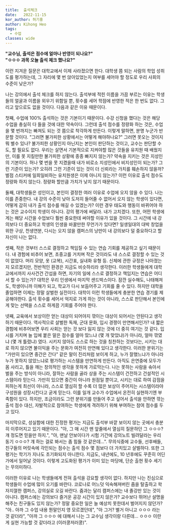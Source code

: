 ```yaml
---
title:  출석체크
date:   2022-11-15
kor_author: 허기홍
author: Kihong Heo
tags:
  - 수업
classes: wide
---
```

<b> "교수님, 출석은 점수에 얼마나 반영이 되나요?" </b>
<br>
<b> "ㅇㅇㅇ 과목 오늘 출석 체크 했나요?" </b>

이런 지겨운 질문은 대학교에서 이제 사라졌으면 한다.
대학생 쯤 되는 사람의 학업 성취도를 평가하는데, 그 자리에 몇 번 앉아있었는지 여부를 세어야 할 정도로 우리 사회의 수준이 낮은가?

나는 강의에서 출석 체크를 하지 않는다. 출석부에 적힌 이름을 가끔 부르는 이유는 학생들의 얼굴과 이름을 외우기 위함일 뿐, 횟수를 세어
학점에 반영한 적은 한 번도 없다. 그리고 앞으로도 없을 것이다. 다음과 같은 이유 때문이다.

첫째, 수업에 100% 출석하는 것은 기본이기 때문이다. 수강 신청을 했다는 것은 해당 수업을 충실히 다 들을 것에 대한 약속이다.
그런데 출석 점수를 정량화 하는 것은, 수업을 몇 번까지는 빠져도 되는 것 쯤으로 착각하게 만든다. 이렇게 말하면, 분명 누군가 반문할 것이다.
"그러면 불가피한 상황에서는 어떻게 해야하나요?" 그러면 못오는 것이지 뭐 별수 있나? 불가피한 상황인지 아닌지는 본인이 판단하는 것이고,
교수는 판단할 수도, 할 필요도 없다. 우리는 살면서 기본적으로 지켜야할 많은 것들을 유치원 때 배웠지만, 이를 못 지킬만한 불가피한 상황에 종종 빠지지 않는가?
약속을 지키는 것은 지성인의 기본이다. 허나 몇 번을 못 지켰을때 내가 비로소 지성인에서 비지성인이 되는가? 그런 기준이 있는가?
오히려 그런 기준이 있는 것이 더 신뢰라는 가치를 훼손하지 않을까? 벌점 스티커에 일희일비하는 유치원생은 이제 아니지 않는가?
이런 이유로 출석 점수도 정량화 하지 않는다. 정량화 할만큼 가치가 낮지 않기 때문이다.

둘째, 대학생들은 성인이고, 본인이 결정한 여러 이유로 수업에 오지 않을 수 있다. 나는 이를 존중한다.
내 강의 수준이 낮아 도저히 들어줄 수 없어서 오지 않는 학생이 있다면, 어떻게 감히 내가 출석 점수를 매길 수 있겠는가?
이런 경우 태도와 행동이 바뀌어야 하는 것은 교수이지 학생이 아니다. 강의 평가에 써달라. 내가 고치겠다.
또한, 어떤 학생에게는 해당 시간을 수업보다 훨씬 중요한데 써야할 이유가 있을 것이다. 그 시간에 내 강의보다 더 중요하고 학생의 인생을
바꿀만한 무언가가 있다면? 일생일대의 대박 창업을 위한 구상, 천생연분, 다시는 오지 않을 캠퍼스의 낭만이 내 강의보다 덜 중요하다고
할 자신이 나는 없다.

셋째, 작은 것부터 스스로 결정하고 책임질 수 있는 연습 기회를 제공하고 싶기 때문이다.
내 경험에 비추어 보면, 초중고를 거치며 작은 것이라도 내 스스로 결정할 수 있는 것이 없었다. 머리 모양, 옷 (교복), 시간표, 실내화 유형 등.
신체에 관한 규정은 나아졌는지 모르겠지만, 전반적인 환경은 지금도 비슷하리라 생각한다. 이러한 학생들에게 대학교에서까지 사사건건 간섭을 하면,
자기의 일에 스스로 결정하고 책임지는 연습은 어디서 할 수 있는가? 대학은 우리 인생에서 마지막 샌드박스이다.
잠깐 실수해도, 나태해져도, 학생이니까 이해가 되고, 학교가 다시 보듬어주고 기회를 줄 수 있다. 하지만 대학을 졸업하면 이제는 정말 살벌한 실전이다.
대학이 이런 학생들에게 충분한 연습 경기를 제공해야한다. 출석 횟수를 세어서 억지로 가게 하는 것이 아니라, 스스로 판단해서 본인에게 맞는 선택을
스스로 하게끔 기회를 주어야 한다.

넷째, 교육에서 보상이란 얻는 대상이 되어야지 깎이는 대상이 되어서는 안된다고 생각하기 때문이다. 역사적으로 살벌한 독재, 군대 문화, 입시 경쟁이 만연해서인가?
내 짧은 경험에 비추어보면 우리 사회는 얻는 것 보다 잃지 않는 것에 더 중히 여기는 것 같다. 입시를 거치며 늘 입에 붙은 말은 점수를 얼마 땄느냐 (몇 개 맞았냐)가 아니라,
얼마 깎였냐 (몇 개 틀렸냐) 였다. 시키지 않아도 스스로 하는 것을 칭찬하는 것보다는, 시키는 대로 하지 않으면 불이익을 주는 문화가 여전히 만연해 있다고 생각한다.
이러한 분위기는 "가만히 있으면 중간은 간다" 같은 말이 진리처럼 보이게 하고, 누가 잘했느냐가 아니라 누가 못하지 않았느냐로 평가하는 시스템을 만연하게 만든다.
아직도 은연중에 모두가 몸 사리고, 틀을 깨는 창의적인 생각을 못하게 가로막는다.
나는 못하는 사람을 솎아서 벌을 주는 방식이 아니라, 잘하는 사람을 골라 상을 주는 시스템이 건전하고 건설적인 시스템이라 믿는다. 가만히 있으면 중간이 아니라
원점일 뿐이고, 시키는 대로 하여 감점을 피하는게 최선이 아니라, 스스로 열심히 할 수록 더 많은 보상이 주어지는 시스템이라야 구성원을 성장시킨다고 굳게 믿는다.
이를 일개 교수가 수업에서 온전히 실현하기엔 부족함이 있다. 하지만, 조금이라도 그런 분위기를 만들어 주고 싶어서 출석을 안하면 깎는 출석 점수 대신,
자발적으로 참여하는 학생에게 격려하기 위해 부여하는 참여 점수를 두고 있다.

마지막으로, 성실함에 대한 진정한 평가는 지금도 출석부 바깥 보이지 않는 곳에서 충분히 이루어지고 있기 때문이다.
"아, 그 매 시간 맨 앞줄에서 열심히 질문하던 그 ㅇㅇㅇ? 걔 정도면 믿을만 하지.",
"아, 맨날 안보이다가 시험 기간에 강의노트 빌려달라는 우리 동기 ㅇㅇㅇ? 걔 하는 걸로 봐서는 좀 힘들 것 같은데...".
무의식중에 교수들, 선후배들, 친구들의 머릿속에 각인되는 점수는 출석 점수 몇 점보다 더 가치있고 살벌하다.
또한 그 평가는 학기가 지나도 초기화되지 아니한다. 지금도, 내년에도, 10 년후에도 꾸준히 어딘가에서 일어날 것이다.
이렇게 고도화된 평가가 이미 있는 마당에, 단순 출현 횟수 세기는 무의미하다.

이러한 이유로 나는 학생들에게 전혀 출석을 강요할 생각이 없다. 하지만 나는 진심으로 학생들이 수업에 많이 오기를 바란다.
코로나로 어느덧 익숙해져버린 줌을 탈출하고 왁자지껄한 캠퍼스, 강의실로 오길 바란다. 줌과는 달리 캠퍼스에는 내 졸강만 있는 것이 아니다.
캠퍼스에는 강의보다 즐거운 공강 시간이 있지 않은가?
교수보다 뛰어난 설명을 해주는 친구들도 있지 않는가?
정말 중요한 일은 늘 예상치 못한데서 벌어지지 않던가?
"아.. 아까 그 수업 내용 뭔말인지 영 모르겠던데", "아 그거? 별거 아니고 ㅇㅇㅇ 라는 것 같더라", "아까 그 ㅇㅇㅇ 에 대해서 나는 그 교수님 생각이랑 다른데... ㅇㅇㅇ 이란게 실현 가능할 것 같더라고 (이러쿵저러쿵)".
